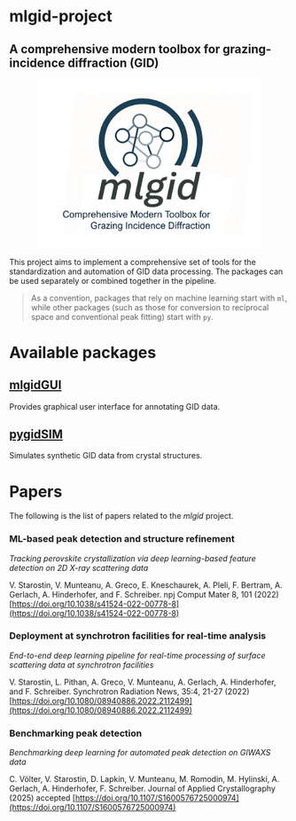 # mlgid-project

## A comprehensive modern toolbox for grazing-incidence diffraction (GID)



<p align="center">
  <img src="images/mlgid-logo.png" width="400" alt="mlgid">
</p>

This project aims to implement a comprehensive set of tools for the standardization and automation of GID data processing. The packages can be used separately or combined together in the pipeline. 



> As a convention, packages that rely on machine learning start with `ml`, while other packages (such as those for conversion to reciprocal space and conventional peak fitting) start with `py`.


# Available packages

## [mlgidGUI](https://github.com/mlgid-project/mlgidGUI)

Provides graphical user interface for annotating GID data.

## [pygidSIM](https://github.com/mlgid-project/pygidSIM)

Simulates synthetic GID data from crystal structures.

# Papers

The following is the list of papers related to the _mlgid_ project.

### ML-based peak detection and structure refinement

_Tracking perovskite crystallization via deep learning-based feature detection on 2D X-ray scattering data_

V. Starostin, V. Munteanu, A. Greco, E. Kneschaurek, A. Pleli, F. Bertram, A. Gerlach, A. Hinderhofer, and F. Schreiber. npj Comput Mater 8, 101 (2022) [https://doi.org/10.1038/s41524-022-00778-8](https://doi.org/10.1038/s41524-022-00778-8)

### Deployment at synchrotron facilities for real-time analysis

_End-to-end deep learning pipeline for real-time processing of
surface scattering data at synchrotron facilities_

V. Starostin, L. Pithan, A. Greco, V. Munteanu, A. Gerlach, A. Hinderhofer, and F. Schreiber. Synchrotron Radiation News, 35:4, 21-27 (2022) [https://doi.org/10.1080/08940886.2022.2112499](https://doi.org/10.1080/08940886.2022.2112499)

### Benchmarking peak detection

_Benchmarking deep learning for automated peak detection on GIWAXS data_

C. Völter, V. Starostin, D. Lapkin, V. Munteanu, M. Romodin, M. Hylinski, A. Gerlach, A. Hinderhofer, F. Schreiber. Journal of Applied Crystallography (2025) accepted [https://doi.org/10.1107/S1600576725000974](https://doi.org/10.1107/S1600576725000974)
